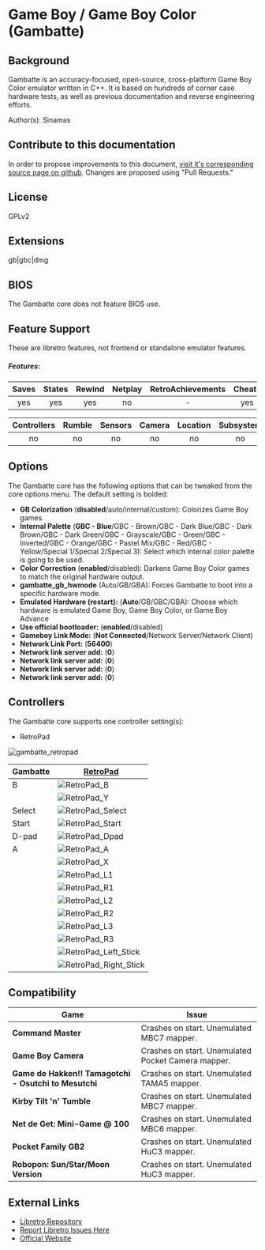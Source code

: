 # Game Boy / Game Boy Color (Gambatte)

## Background

Gambatte is an accuracy-focused, open-source, cross-platform Game Boy Color emulator written in C++. It is based on hundreds of corner case hardware tests, as well as previous documentation and reverse engineering efforts.

Author(s): Sinamas

## Contribute to this documentation

In order to propose improvements to this document, [visit it's corresponding source page on github](https://github.com/libretro/docs/tree/master/docs/library/gambatte.md). Changes are proposed using "Pull Requests."

## License

GPLv2

## Extensions

gb|gbc|dmg

## BIOS

The Gambatte core does not feature BIOS use.

## Feature Support

These are libretro features, not frontend or standalone emulator features.

##### Features:

| Saves | States      | Rewind | Netplay | RetroAchievements | Cheats |
|:-----:|:-----------:|:------:|:-------:|:-----------------:|:------:|
|  yes  |     yes     |   yes  |   no    |        -          | yes    |

| Controllers     | Rumble | Sensors | Camera | Location | Subsystem     |
|:---------------:|:------:|:-------:|:------:|:--------:|:-------------:|
|       no        |  no    |   no    |  no    |   no     |      no       |

## Options

The Gambatte core has the following options that can be tweaked from the core options menu. The default setting is bolded:

- **GB Colorization** (**disabled**/auto/internal/custom): Colorizes Game Boy games.
- **Internal Palette** (**GBC - Blue**/GBC - Brown/GBC - Dark Blue/GBC - Dark Brown/GBC - Dark Green/GBC - Grayscale/GBC - Green/GBC - Inverted/GBC - Orange/GBC - Pastel Mix/GBC - Red/GBC - Yellow/Special 1/Special 2/Special 3): Select which internal color palette is going to be used.
- **Color Correction** (**enabled**/disabled): Darkens Game Boy Color games to match the original hardware output.
- **gambatte_gb_hwmode** (Auto/GB/GBA): Forces Gambatte to boot into a specific hardware mode.
- **Emulated Hardware (restart):** (**Auto**/GB/GBC/GBA): Choose which hardware is emulated Game Boy, Game Boy Color, or Game Boy Advance
- **Use official bootloader:** (**enabled**/disabled)
- **Gameboy Link Mode:** (**Not Connected**/Network Server/Network Client)
- **Network Link Port:** (**56400**)
- **Network link server add:** (**0**)
- **Network link server add:** (**0**)
- **Network link server add:** (**0**)
- **Network link server add:** (**0**)

## Controllers

The Gambatte core supports one controller setting(s):

* RetroPad

![gambatte_retropad](images/Controllers/gambatte_retropad.png)

| Gambatte  | [RetroPad](RetroPad)                                           |
|-----------|----------------------------------------------------------------|
| B         | ![RetroPad_B](images/RetroPad/Retro_B_Round.png)               |
|           | ![RetroPad_Y](images/RetroPad/Retro_Y_Round.png)               |
| Select    | ![RetroPad_Select](images/RetroPad/Retro_Select.png)           |
| Start     | ![RetroPad_Start](images/RetroPad/Retro_Start.png)             |
| D-pad     | ![RetroPad_Dpad](images/RetroPad/Retro_Dpad.png)               |    
| A         | ![RetroPad_A](images/RetroPad/Retro_A_Round.png)               |
|           | ![RetroPad_X](images/RetroPad/Retro_X_Round.png)               |
|           | ![RetroPad_L1](images/RetroPad/Retro_L1.png)                   |
|           | ![RetroPad_R1](images/RetroPad/Retro_R1.png)                   |
|           | ![RetroPad_L2](images/RetroPad/Retro_L2_Temp.png)              |
|           | ![RetroPad_R2](images/RetroPad/Retro_R2.png)                   |
|           | ![RetroPad_L3](images/RetroPad/Retro_L3.png)                   |
|           | ![RetroPad_R3](images/RetroPad/Retro_R3.png)                   |
|           | ![RetroPad_Left_Stick](images/RetroPad/Retro_Left_Stick.png)   |
|           | ![RetroPad_Right_Stick](images/RetroPad/Retro_Right_Stick.png) |

## Compatibility

| Game                                  | Issue                          |
|---------------------------------------|--------------------------------|
|**Command Master**                     |Crashes on start. Unemulated MBC7 mapper. |
|**Game Boy Camera**|Crashes on start. Unemulated Pocket Camera mapper. |
|**Game de Hakken!! Tamagotchi - Osutchi to Mesutchi** |Crashes on start. Unemulated TAMA5 mapper. |
|**Kirby Tilt 'n' Tumble** |Crashes on start. Unemulated MBC7 mapper. |
|**Net de Get: Mini-Game @ 100**| 	Crashes on start. Unemulated MBC6 mapper. |
|**Pocket Family GB2**|Crashes on start. Unemulated HuC3 mapper. |
|**Robopon: Sun/Star/Moon Version**|Crashes on start. Unemulated HuC3 mapper. |

## External Links

* [Libretro Repository](https://github.com/libretro/gambatte-libretro)
* [Report Libretro Issues Here](https://github.com/libretro/libretro-meta)
* [Official Website](https://sourceforge.net/projects/gambatte/)  
